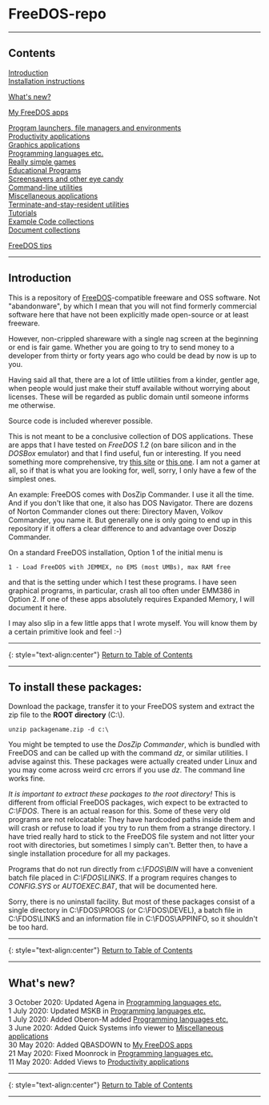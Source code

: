 # FreeDOS-repo

-----

## <a name="contents"></a>Contents
[Introduction](#Introduction)  
[Installation instructions](#Installation)

[What's new?](#Whatsnew)

[My FreeDOS apps](My_apps.md)

[Program launchers, file managers and environments](Launchers.md)  
[Productivity applications](Productivity.md)  
[Graphics applications](Graphics.md)  
[Programming languages etc.](Development.md)  
[Really simple games](Games.md)  
[Educational Programs](Education.md)  
[Screensavers and other eye candy](Eyecandy.md)  
[Command-line utilities](Commandline.md)  
[Miscellaneous applications](Misc.md)  
[Terminate-and-stay-resident utilities](TSR.md)  
[Tutorials](Tutorials.md)  
[Example Code collections](Example.md)  
[Document collections](Documents.md)  

[FreeDOS tips](Tips.md)

-----

## <a name="Introduction"></a>Introduction

This is a repository of [FreeDOS](http://www.freedos.org/)-compatible freeware and OSS software. Not "abandonware", by which I mean that you will not find formerly commercial software here that have not been explicitly made open-source or at least freeware.

However, non-crippled shareware with a single nag screen at the beginning or end is fair game. Whether you are going to try to send money to a developer from thirty or forty years ago who could be dead by now is up to you.

Having said all that, there are a lot of little utilities from a kinder, gentler age, when people would just make their stuff available without worrying about licenses. These will be regarded as public domain until someone informs me otherwise.

Source code is included wherever possible.

This is not meant to be a conclusive collection of DOS applications. These are apps that I have tested on *FreeDOS 1.2* (on bare silicon and in the *DOSBox* emulator) and that I find useful, fun or interesting. If you need something more comprehensive, try [this site](http://reimagery.com/fsfd/) or [this one](https://www.opus.co.tt/dave/indexall.htm). I am not a gamer at all, so if that is what you are looking for, well, sorry, I only have a few of the simplest ones.

An example: FreeDOS comes with DosZip Commander. I use it all the time. And if you don't like that one, it also has DOS Navigator. There are dozens of Norton Commander clones out there: Directory Maven, Volkov Commander, you name it. But generally one is only going to end up in this repository if it offers a clear difference to and advantage over Doszip Commander.

On a standard FreeDOS installation, Option 1 of the initial menu is
````
1 - Load FreeDOS with JEMMEX, no EMS (most UMBs), max RAM free
````
and that is the setting under which I test these programs. I have seen graphical programs, in particular, crash all too often under EMM386 in Option 2. If one of these apps absolutely requires Expanded Memory, I will document it here.

I may also slip in a few little apps that I wrote myself. You will know them by a certain primitive look and feel :-)

-----

{: style="text-align:center"}
[Return to Table of Contents](#contents)

-----

## <a name="Installation"></a>To install these packages:

Download the package, transfer it to your FreeDOS system and extract the zip file to the **ROOT directory** (C:\\). 

    unzip packagename.zip -d c:\

You might be tempted to use the *DosZip Commander*, which is bundled with FreeDOS and can be called up with the command *dz*, or similar utilities. I advise against this. These packages were actually created under Linux and you may come across weird crc errors if you use *dz*. The command line works fine.

*It is important to extract these packages to the root directory!* This is different from official FreeDOS packages, wich expect to be extracted to *C:\FDOS*. There is an actual reason for this. Some of these very old programs are not relocatable: They have hardcoded paths inside them and will crash or refuse to load if you try to run them from a strange directory. I have tried really hard to stick to the FreeDOS file system and not litter your root with directories, but sometimes I simply can't. Better then, to have a single installation procedure for all my packages.

Programs that do not run directly from *c:\FDOS\BIN* will have a convenient batch file placed in *C:\FDOS\LINKS*. If a program requires changes to *CONFIG.SYS* or *AUTOEXEC.BAT*, that will be documented here. 

Sorry, there is no uninstall facility. But most of these packages consist of a single directory in C:\FDOS\PROGS (or C:\FDOS\DEVEL), a batch file in C:\FDOS\LINKS and an information file in C:\FDOS\APPINFO, so it shouldn't be too hard.

-----

{: style="text-align:center"}
[Return to Table of Contents](#contents)

-----

## <a name="Whatsnew"></a>What's new?
3 October 2020: Updated Agena in [Programming languages etc.](Development.md)  
1 July 2020: Updated MSKB in [Programming languages etc.](Development.md)  
1 July 2020: Added Oberon-M added [Programming languages etc.](Development.md)  
3 June 2020: Added Quick Systems info viewer to [Miscellaneous applications](Misc.md)  
30 May 2020: Added QBASDOWN to [My FreeDOS apps](My_apps.md)  
21 May 2020: Fixed Moonrock in [Programming languages etc.](Development.md)  
11 May 2020: Added Views to [Productivity applications](Productivity.md)  

-----

{: style="text-align:center"}
[Return to Table of Contents](#contents)

-----
